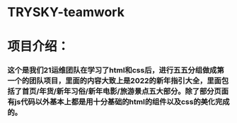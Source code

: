 # TRYSKY-teamwork
# 项目介绍：
### 这个是我们21运维团队在学习了html和css后，进行五五分组做成第一个的团队项目，里面的内容大致上是2022的新年指引大全，里面包括了首页/年货/新年习俗/新年电影/旅游景点五大部分。除了部分页面有js代码以外基本上都是用十分基础的html的组件以及css的美化完成的。
